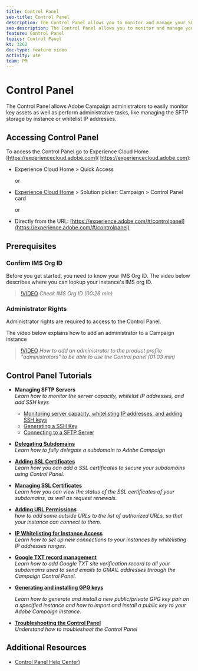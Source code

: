 ```yaml
---
title: Control Panel
seo-title: Control Panel
description: The Control Panel allows you to monitor and manage your SFTP storage by instance and whitelist IP addresses.
seo-description: The Control Panel allows you to monitor and manage your SFTP storage by instance and whitelist IP addresses.
feature: Control Panel
topics: Control Panel
kt: 3262
doc-type: feature video
activity: use
team: PM
---
```


# Control Panel

The Control Panel allows Adobe Campaign administrators to easily monitor key assets as well as perform administrative tasks, like managing the SFTP storage by instance or whitelist IP addresses.

## Accessing Control Panel

To access the Control Panel go to Experience Cloud Home [https://experiencecloud.adobe.com]( https://experiencecloud.adobe.com):

* Experience Cloud Home > Quick Access
  
  or
* [Experience Cloud Home](https://experiencecloud.adobe.com) > Solution picker: Campaign > Control Panel card
  
  or

* Directly from the URL: [https://experience.adobe.com/#/controlpanel](https://experience.adobe.com/#/controlpanel)
  
## Prerequisites

### Confirm IMS Org ID

Before you get started, you need to know your IMS Org ID. The video below describes where you can lookup your instance's IMS org ID.

>[!VIDEO](https://video.tv.adobe.com/v/27183?quality=12)
*Check IMS Org ID (00:26 min)*

### Administrator Rights

Administrator rights are required to access to the Control Panel.

The video below explains how to add an administrator to a Campaign instance

>[!VIDEO](https://video.tv.adobe.com/v/27147?quality=12)
*How to add an administrator to the product profile "administrators" to be able to use the Control panel (01:03 min)*

## Control Panel Tutorials

* **Managing SFTP Servers**
    <br>
    *Learn how to monitor the server capacity, whitelist IP addresses, and add SSH keys*

   * [Monitoring server capacity, whitelisting IP addresses, and adding SSH keys](/help/acc/monitoring-campaign-classic/control-panel/monitoring-server-capacity-whitelisting-adding-ssh-key.md)
   * [Generating a SSH Key](/help/acc/monitoring-campaign-classic/control-panel/generate-ssh-key.md)
   * [Connecting to a SFTP Server](/help/acc/monitoring-campaign-classic/control-panel/connect-to-sftp-server.md)
* **[Delegating Subdomains](/help/acc/monitoring-campaign-classic/control-panel/subdomain-delegation.md)**
    <br>
    *Learn how to fully delegate a subdomain to Adobe Campaign*

* **[Adding SSL Certificates](/help/acc/monitoring-campaign-classic/control-panel/adding-ssl-certificates.md)**
    <br>
    *Learn how you can add a SSL certificates to secure your subdomains using Control Panel.*

* **[Managing SSL Certificates](/help/acc/monitoring-campaign-classic/control-panel/managing-ssl-certificates.md)**
    <br>
    *Learn how you can view the status of the SSL certificates of your subdomains, as well as request renewals.*

* **[Adding URL Permissions](/help/acc/monitoring-campaign-classic/control-panel/adding-url-permissions.md)**
    <br>
    *how to add some outside URLs to the list of authorized URLs, so that your instance can connect to them.*

* **[IP Whitelisting for Instance Access](/help/acc/monitoring-campaign-classic/control-panel/ip-whitelisting.md)**
    <br>
    *Learn how to set up new connections to your instances by whitelisting IP addresses ranges.*

* **[Google TXT record management](/help/acc/monitoring-campaign-classic/control-panel/google-txt-record-management.md)**
    <br>
    *Learn how to add Google TXT site verification record to all your subdomains used to send emails to GMAIL addresses through the Campaign Control Panel.*
    
* **[Generating and installing GPG keys](/help/acc/monitoring-campaign-classic/control-panel/generating-and-installing-gpg-keys.md)**

    *Learn how to generate and install a new public/private GPG key pair on a specified instance and how to import and install a public key to your Adobe Campaign instance.*


* **[Troubleshooting the Control Panel](/help/acc/monitoring-campaign-classic/control-panel/trouble-shooting.md)**
  <br>
    *Understand how to troubleshoot the Control Panel*

## Additional Resources

* [Control Panel Help Center)](https://docs.adobe.com/content/help/en/control-panel/using/control-panel-home.html)
